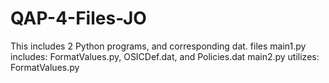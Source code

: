 # QAP-4-Files-JO
This includes 2 Python programs, and corresponding dat. files
main1.py includes: FormatValues.py, OSICDef.dat, and Policies.dat
main2.py utilizes: FormatValues.py
